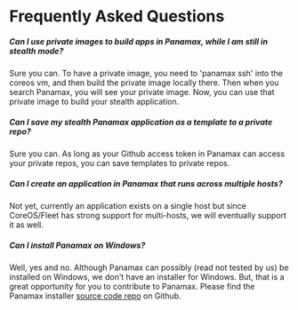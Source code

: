 # Frequently Asked Questions

##### Can I use private images to build apps in Panamax, while I am still in stealth mode?

Sure you can. To have a private image, you need to 'panamax ssh' into the coreos vm, and then build the private image locally there. Then when you search Panamax, you will see your private image. Now, you can use that private image to build your stealth application.

##### Can I save my stealth Panamax application as a template to a private repo?

Sure you can. As long as your Github access token in Panamax can access your private repos, you can save templates to private repos.

##### Can I create an application in Panamax that runs across multiple hosts? 

Not yet, currently an application exists on a single host but since CoreOS/Fleet has strong support for multi-hosts, we will eventually support it as well. 

##### Can I install Panamax on Windows?

Well, yes and no. Although Panamax can possibly (read not tested by us) be installed on Windows, we don't have an installer for Windows. But, that is a great opportunity for you to contribute to Panamax. Please find the Panamax installer [source code repo](https://github.com/CenturyLinkLabs/panamax-coreos) on Github.